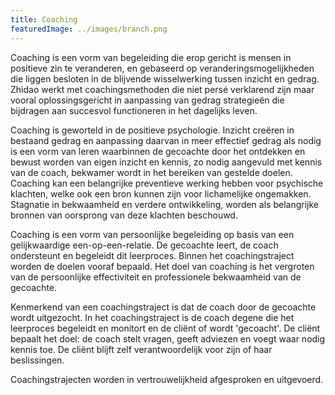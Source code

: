 ```yaml
---
title: Coaching
featuredImage: ../images/branch.png
---
```


Coaching is een vorm van begeleiding die erop gericht is mensen in positieve zin te veranderen, en gebaseerd op veranderingsmogelijkheden die liggen besloten in de blijvende wisselwerking tussen inzicht en gedrag. Zhidao werkt met coachingsmethoden die niet persé verklarend zijn maar vooral oplossingsgericht in aanpassing van gedrag strategieën die bijdragen aan succesvol functioneren in het dagelijks leven.

Coaching is geworteld in de positieve psychologie. Inzicht creëren in bestaand gedrag en aanpassing daarvan in meer effectief gedrag als nodig is een vorm van leren waarbinnen de gecoachte door het ontdekken en bewust worden van eigen inzicht en kennis, zo nodig aangevuld met kennis van de coach, bekwamer wordt in het bereiken van gestelde doelen. Coaching kan een belangrijke preventieve werking hebben voor psychische klachten, welke ook een bron kunnen zijn voor lichamelijke ongemakken. Stagnatie in bekwaamheid en verdere ontwikkeling, worden als belangrijke bronnen van oorsprong van deze klachten beschouwd.

Coaching is een vorm van persoonlijke begeleiding op basis van een gelijkwaardige een-op-een-relatie. De gecoachte leert, de coach ondersteunt en begeleidt dit leerproces. Binnen het coachingstraject worden de doelen vooraf bepaald. Het doel van coaching is het vergroten van de persoonlijke effectiviteit en professionele bekwaamheid van de gecoachte. 

Kenmerkend van een coachingstraject is dat de coach door de gecoachte wordt uitgezocht. In het coachingstraject is de coach degene die het leerproces begeleidt en monitort en de cliënt of wordt 'gecoacht'. De cliënt bepaalt het doel: de coach stelt vragen, geeft adviezen en voegt waar nodig kennis toe. De cliënt blijft zelf verantwoordelijk voor zijn of haar beslissingen. 

Coachingstrajecten worden in vertrouwelijkheid afgesproken en uitgevoerd.